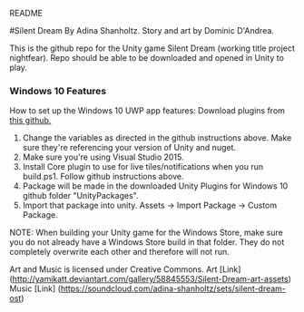 README

#Silent Dream
By Adina Shanholtz. Story and art by Dominic D'Andrea. 


This is the github repo for the Unity game Silent Dream (working title project nightfear). Repo should be able to be downloaded and opened in Unity to play. 

### Windows 10 Features

How to set up the Windows 10 UWP app features:
Download plugins from [this github.](https://github.com/microsoft/UnityPlugins)
1. Change the variables as directed in the github instructions above. Make sure they're referencing your version of Unity and nuget. 
2. Make sure you're using Visual Studio 2015.
3. Install Core plugin to use for live tiles/notifications when you run build.ps1. Follow github instructions above. 
4. Package will be made in the downloaded Unity Plugins for Windows 10 github folder "UnityPackages".
5. Import that package into unity. Assets -> Import Package -> Custom Package. 

NOTE: When building your Unity game for the Windows Store, make sure you do not already have a Windows Store build in that folder. They do not completely overwrite each other and therefore will not run. 

Art and Music is licensed under Creative Commons. 
Art [Link] (http://yamikatt.deviantart.com/gallery/58845553/Silent-Dream-art-assets)
Music [Link] (https://soundcloud.com/adina-shanholtz/sets/silent-dream-ost)